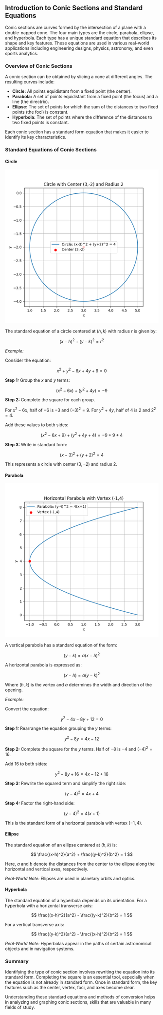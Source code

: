 ## Introduction to Conic Sections and Standard Equations

Conic sections are curves formed by the intersection of a plane with a double-napped cone. The four main types are the circle, parabola, ellipse, and hyperbola. Each type has a unique standard equation that describes its shape and key features. These equations are used in various real-world applications including engineering designs, physics, astronomy, and even sports analytics.

### Overview of Conic Sections

A conic section can be obtained by slicing a cone at different angles. The resulting curves include:

- **Circle:** All points equidistant from a fixed point (the center).
- **Parabola:** A set of points equidistant from a fixed point (the focus) and a line (the directrix).
- **Ellipse:** The set of points for which the sum of the distances to two fixed points (the foci) is constant.
- **Hyperbola:** The set of points where the difference of the distances to two fixed points is constant.

Each conic section has a standard form equation that makes it easier to identify its key characteristics.

### Standard Equations of Conic Sections

#### Circle


![A 2D line plot of a circle with center (3,-2) and radius 2, illustrating the standard form of a circle's equation.](images/plot_1_08-03-lesson-introduction-to-conic-sections-and-standard-equations.md.png)



The standard equation of a circle centered at $(h,k)$ with radius $r$ is given by:

$$
(x-h)^2 + (y-k)^2 = r^2
$$

*Example:*

Consider the equation:

$$
x^2 + y^2 - 6x + 4y + 9 = 0
$$

**Step 1:** Group the $x$ and $y$ terms:

$$
(x^2 - 6x) + (y^2 + 4y) = -9
$$

**Step 2:** Complete the square for each group.

For $x^2 - 6x$, half of $-6$ is $-3$ and $(-3)^2 = 9$. 
For $y^2 + 4y$, half of $4$ is $2$ and $2^2 = 4$.

Add these values to both sides:

$$
(x^2 - 6x + 9) + (y^2 + 4y + 4) = -9 + 9 + 4
$$

**Step 3:** Write in standard form:

$$
(x-3)^2 + (y+2)^2 = 4
$$

This represents a circle with center $(3,-2)$ and radius $2$.

#### Parabola


![A 2D line plot of a horizontal parabola with vertex (-1,4), derived from converting a quadratic equation into standard form.](images/plot_2_08-03-lesson-introduction-to-conic-sections-and-standard-equations.md.png)



A vertical parabola has a standard equation of the form:

$$
(y-k) = a(x-h)^2
$$

A horizontal parabola is expressed as:

$$
(x-h) = a(y-k)^2
$$

Where $(h,k)$ is the vertex and $a$ determines the width and direction of the opening.

*Example:*

Convert the equation:

$$
y^2 - 4x - 8y + 12 = 0
$$

**Step 1:** Rearrange the equation grouping the $y$ terms:

$$
y^2 - 8y = 4x - 12
$$

**Step 2:** Complete the square for the $y$ terms. Half of $-8$ is $-4$ and $(-4)^2 = 16$.

Add 16 to both sides:

$$
y^2 - 8y + 16 = 4x - 12 + 16
$$

**Step 3:** Rewrite the squared term and simplify the right side:

$$
(y-4)^2 = 4x + 4
$$

**Step 4:** Factor the right-hand side:

$$
(y-4)^2 = 4(x+1)
$$

This is the standard form of a horizontal parabola with vertex $(-1,4)$.

#### Ellipse

The standard equation of an ellipse centered at $(h,k)$ is:

$$
\frac{(x-h)^2}{a^2} + \frac{(y-k)^2}{b^2} = 1
$$

Here, $a$ and $b$ denote the distances from the center to the ellipse along the horizontal and vertical axes, respectively.

*Real-World Note:* Ellipses are used in planetary orbits and optics.

#### Hyperbola

The standard equation of a hyperbola depends on its orientation. For a hyperbola with a horizontal transverse axis:

$$
\frac{(x-h)^2}{a^2} - \frac{(y-k)^2}{b^2} = 1
$$

For a vertical transverse axis:

$$
\frac{(y-k)^2}{a^2} - \frac{(x-h)^2}{b^2} = 1
$$

*Real-World Note:* Hyperbolas appear in the paths of certain astronomical objects and in navigation systems.

### Summary

Identifying the type of conic section involves rewriting the equation into its standard form. Completing the square is an essential tool, especially when the equation is not already in standard form. Once in standard form, the key features such as the center, vertex, foci, and axes become clear.

Understanding these standard equations and methods of conversion helps in analyzing and graphing conic sections, skills that are valuable in many fields of study.